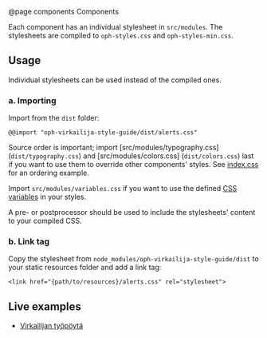 @page components Components

Each component has an individual stylesheet in `src/modules`. The stylesheets are compiled to 
`oph-styles.css` and `oph-styles-min.css`.

## Usage

Individual stylesheets can be used instead of the compiled ones.

### a. Importing

Import from the `dist` folder:

```
@@import "oph-virkailija-style-guide/dist/alerts.css"
```

Source order is important; import [src/modules/typography.css] (`dist/typography.css`) 
and [src/modules/colors.css] (`dist/colors.css`) last if you want to use them 
to override other components' styles. 
See [index.css](../src/index.css) for an ordering example.

Import `src/modules/variables.css` if you want to use the defined 
[CSS variables](https://developer.mozilla.org/en-US/docs/Web/CSS/Using_CSS_variables)
in your styles.

A pre- or postprocessor should be used to include the stylesheets' content to your compiled CSS.

### b. Link tag

Copy the stylesheet from `node_modules/oph-virkailija-style-guide/dist` to your static resources folder and 
add a link tag:

```
<link href="{path/to/resources}/alerts.css" rel="stylesheet">
```

## Live examples

- [Virkailijan työpöytä](https://itest-virkailija.oph.ware.fi/virkailijan-tyopoyta)
